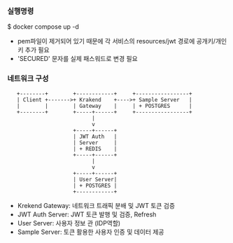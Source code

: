 ### 실행명령
$ docker compose up -d

* pem파일이 제거되어 있기 때문에 각 서비스의 resources/jwt 경로에 공개키/개인키 추가 필요
* 'SECURED' 문자를 실제 패스워드로 변경 필요

### 네트워크 구성

       +--------+        +------------+     +-----------------+
       | Client +------->+ Krakend    +---->+ Sample Server   |
       |        |        | Gateway    |     | + POSTGRES      |
       +--------+        +-----+------+     +-----------------+
                               |
                               v
                         +-----+------+
                         | JWT Auth   |
                         | Server     |
                         | + REDIS    |
                         +-----+------+
                               |
                               v
                         +-----+------+    
                         | User Server|
                         | + POSTGRES |
                         +------------+

* Krekend Gateway: 네트워크 트래픽 분배 및 JWT 토큰 검증
* JWT Auth Server: JWT 토큰 발행 및 검증, Refresh
* User Server: 사용자 정보 관 (IDP역할)
* Sample Server: 토큰 활용한 사용자 인증 및 데이터 제공
